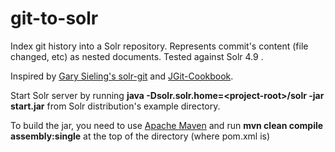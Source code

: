 git-to-solr
===========

Index git history into a Solr repository. Represents commit's content (file changed, etc) as nested documents. Tested against Solr 4.9 .

Inspired by [Gary Sieling's solr-git](https://github.com/garysieling/solr-git) and [JGit-Cookbook](https://github.com/centic9/jgit-cookbook).

Start Solr server by running **java -Dsolr.solr.home=\<project-root\>/solr -jar start.jar** from Solr distribution's example directory.

To build the jar, you need to use [Apache Maven](http://maven.apache.org/) and run **mvn clean compile assembly:single** at the top of the directory (where pom.xml is)
